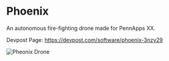 # Phoenix 

An autonomous fire-fighting drone made for PennApps XX.

Devpost Page: https://devpost.com/software/phoenix-3nzy29

![Pheonix Drone](https://challengepost-s3-challengepost.netdna-ssl.com/photos/production/software_photos/000/836/208/datas/gallery.jpg)

